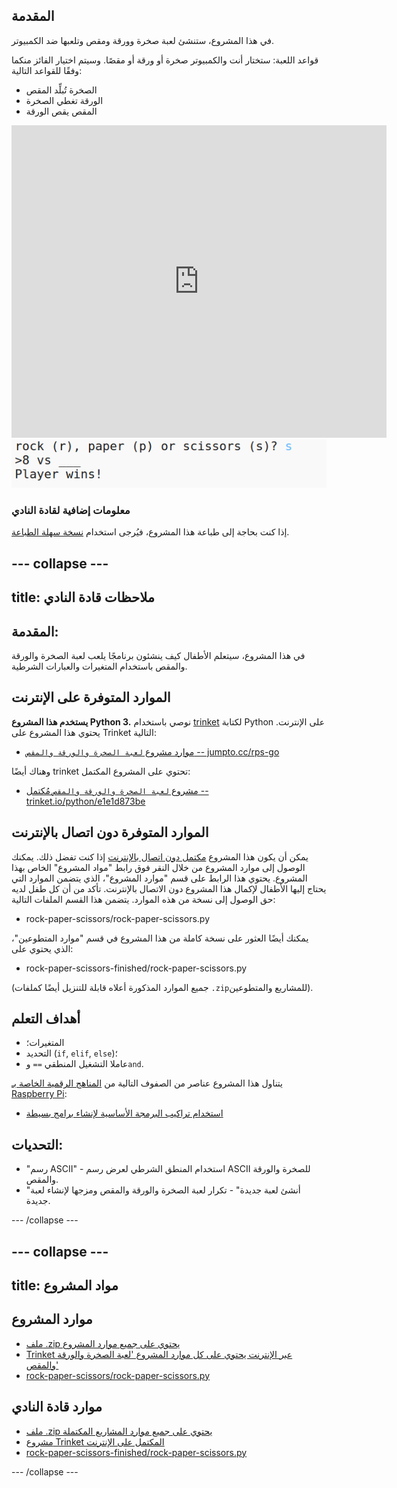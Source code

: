 ## المقدمة

في هذا المشروع، ستنشئ لعبة صخرة وورقة ومقص وتلعبها ضد الكمبيوتر.  

قواعد اللعبة: ستختار أنت والكمبيوتر صخرة أو ورقة أو مقصًا. وسيتم اختيار الفائز منكما وفقًا للقواعد التالية:

+ الصخرة تُبلِّد المقص
+ الورقة تغطي الصخرة
+ المقص يقص الورقة

<div class="trinket">
  <iframe src="https://trinket.io/embed/python/e1e1d873be?outputOnly=true&start=result" width="600" height="500" frameborder="0" marginwidth="0" marginheight="0" allowfullscreen>
  </iframe>
  <img src="images/rps-final.png">
</div>

### معلومات إضافية لقادة النادي

إذا كنت بحاجة إلى طباعة هذا المشروع، فيُرجى استخدام [نسخة سهلة الطباعة](https://projects.raspberrypi.org/en/projects/rock-paper-scissors/print).


--- collapse ---
---
title: ملاحظات قادة النادي
---


## المقدمة:
في هذا المشروع، سيتعلم الأطفال كيف ينشئون برنامجًا يلعب لعبة الصخرة والورقة والمقص باستخدام المتغيرات والعبارات الشرطية. 

## الموارد المتوفرة على الإنترنت

__يستخدم هذا المشروع Python 3.__ نوصي باستخدام [trinket](https://trinket.io/) لكتابة Python على الإنترنت. يحتوي هذا المشروع على Trinket التالية:

+ [موارد مشروع `لعبة الصخرة والورقة والمقص` -- jumpto.cc/rps-go](http://jumpto.cc/rps-go)

وهناك أيضًا trinket تحتوي على المشروع المكتمل:

+ [مشروع `لعبة الصخرة والورقة والمقص` مُكتمل -- trinket.io/python/e1e1d873be](https://trinket.io/python/e1e1d873be)

## الموارد المتوفرة دون اتصال بالإنترنت
يمكن أن يكون هذا المشروع [مكتمل دون اتصال بالإنترنت](https://www.codeclubprojects.org/en-GB/resources/python-working-offline/) إذا كنت تفضل ذلك. يمكنك الوصول إلى موارد المشروع من خلال النقر فوق رابط "مواد المشروع" الخاص بهذا المشروع. يحتوي هذا الرابط على قسم "موارد المشروع"، الذي يتضمن الموارد التي يحتاج إليها الأطفال لإكمال هذا المشروع دون الاتصال بالإنترنت. تأكد من أن كل طفل لديه حق الوصول إلى نسخة من هذه الموارد. يتضمن هذا القسم الملفات التالية:

+ rock-paper-scissors/rock-paper-scissors.py

يمكنك أيضًا العثور على نسخة كاملة من هذا المشروع في قسم "موارد المتطوعين"، الذي يحتوي على:

+ rock-paper-scissors-finished/rock-paper-scissors.py

(جميع الموارد المذكورة أعلاه قابلة للتنزيل أيضًا كملفات `.zip`للمشاريع والمتطوعين).

## أهداف التعلم
+ المتغيرات؛
+ التحديد (`if`, `elif`, `else`)؛ 
+ عاملا التشغيل المنطقي `==` و`and`.

يتناول هذا المشروع عناصر من الصفوف التالية من [المناهج الرقمية الخاصة بـ Raspberry Pi](http://rpf.io/curriculum):

+ [استخدام تراكيب البرمجة الأساسية لإنشاء برامج بسيطة](https://www.raspberrypi.org/curriculum/programming/creator)

## التحديات:
+ "رسم ASCII" - استخدام المنطق الشرطي لعرض رسم ASCII للصخرة والورقة والمقص. 
+ "أنشئ لعبة جديدة" - تكرار لعبة الصخرة والورقة والمقص ومزجها لإنشاء لعبة جديدة. 

--- /collapse ---


--- collapse ---
---
title: مواد المشروع
---
## موارد المشروع
* [ملف .zip يحتوي على جميع موارد المشروع](resources/rock-paper-scissors-project-resources.zip)
* [Trinket عبر الإنترنت يحتوي على كل موارد المشروع 'لعبة الصخرة والورقة والمقص'](http://jumpto.cc/rps-go)
* [rock-paper-scissors/rock-paper-scissors.py](resources/rock-paper-scissors-rock-paper-scissors.py)

## موارد قادة النادي
* [ملف .zip يحتوي على جميع موارد المشاريع المكتملة](resources/rock-paper-scissors-volunteer-resources.zip)
* [مشروع Trinket المكتمل على الإنترنت](https://trinket.io/python/e1e1d873be)
* [rock-paper-scissors-finished/rock-paper-scissors.py](resources/rock-paper-scissors-finished-rock-paper-scissors.py)

--- /collapse ---
